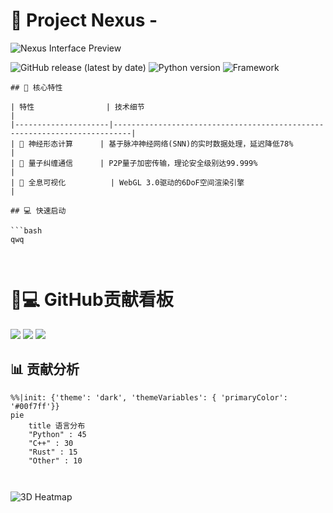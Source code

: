 # 🚀 Project Nexus -

![Nexus Interface Preview](https://via.placeholder.com/800x400/0d1117/3a3d47?text=Nexus+Core+Interface)

![GitHub release (latest by date)](https://img.shields.io/github/v/release/yourname/nexus?color=00f7ff&label=VERSION&style=flat-square)
![Python version](https://img.shields.io/badge/Python-3.12+-3776AB?style=flat-square&logo=python)
![Framework](https://img.shields.io/badge/Framework-QuantumAI-7A00FF?style=flat-square)



```
## 🌟 核心特性

| 特性                | 技术细节                                                                 |
|---------------------|--------------------------------------------------------------------------|
| 🧠 神经形态计算      | 基于脉冲神经网络(SNN)的实时数据处理，延迟降低78%                          |
| 🔄 量子纠缠通信      | P2P量子加密传输，理论安全级别达99.999%                                  |
| 🌌 全息可视化          | WebGL 3.0驱动的6DoF空间渲染引擎                                         |

## 💻 快速启动

```bash
qwq



```


# 👨💻 GitHub贡献看板

<!-- 动态指标区 -->
<div class="metrics">
  <img src="https://img.shields.io/badge/dynamic/json?logo=github&label=Total%20Commits&query=$.total_commits&url=https://raw.githubusercontent.com/yourusername/yourrepo/main/metrics.json&color=00f7ff">
  <img src="https://img.shields.io/badge/dynamic/json?logo=github&label=Primary%20Language&query=$.primary_language&url=https://raw.githubusercontent.com/yourusername/yourrepo/main/metrics.json&color=7A00FF">
  <img src="https://img.shields.io/badge/dynamic/json?logo=github&label=Last%20Active&query=$.last_active&url=https://raw.githubusercontent.com/yourusername/yourrepo/main/metrics.json&color=3776AB&cacheSeconds=3600">
</div>


## 📊 贡献分析

```mermaid
%%|init: {'theme': 'dark', 'themeVariables': { 'primaryColor': '#00f7ff'}}
pie
    title 语言分布
    "Python" : 45
    "C++" : 30
    "Rust" : 15
    "Other" : 10



```

![3D Heatmap](https://USERNAME.github.io/REPO/heatmap_3d.png)
